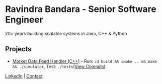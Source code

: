 <!DOCTYPE html>
<html>

<body>
    <h1>Ravindra Bandara - Senior Software Engineer</h1>
    <p>20+ years building scalable systems in Java, C++ & Python</p>
    <h2>Projects</h2>
    <ul>
        <li><a href="https://github.com/rbandara/market-data-feed">Market Data Feed Handler (C++)</a> - Run: <code>cd build && cmake .. && make && ./simulator</code>, Test: <code>./tests</code>(<a href="https://github.com/rbandara/market-data-feed/commits/main">View Commits</a>)</li>
    </ul>
    <p><a href="https://linkedin.com/in/rbandara">LinkedIn</a> | <a href="mailto:ravindra.bandara@gmail.com">Contact</a></p>
</body>
</html>
